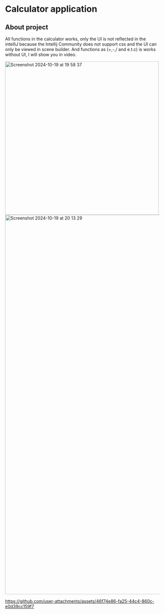 # Calculator application


## About project
All functions in the calculator works, 
only the UI is not reflected in the intelliJ because the Intellij Community does not support css and the UI can only be viewed in scene builder.
And functions as (+,-,/ and e.t.c) is works without UI, I will show you in video.

<img width="500" alt="Screenshot 2024-10-19 at 19 58 37" src="https://github.com/user-attachments/assets/c0f70732-7c06-4071-b82f-58c5ef48d8d1">




<img width="1237" alt="Screenshot 2024-10-19 at 20 13 29" src="https://github.com/user-attachments/assets/5377bdc6-8547-467e-8a3f-15d5a883bf48">




https://github.com/user-attachments/assets/46f74e86-fa25-44c4-860c-e0d39cc159f7
